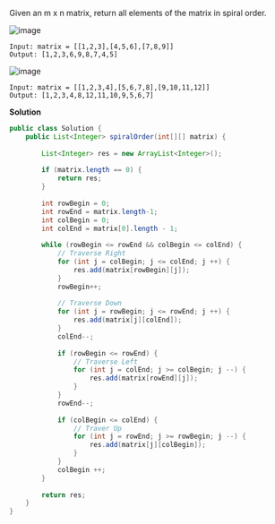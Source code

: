 Given an m x n matrix, return all elements of the matrix in spiral order.

![image](https://github.com/manassahoo-dev/DSA/assets/6974223/a55e35b8-3ee3-4b0e-9762-202b30842fbc)
```
Input: matrix = [[1,2,3],[4,5,6],[7,8,9]]
Output: [1,2,3,6,9,8,7,4,5]
```

![image](https://github.com/manassahoo-dev/DSA/assets/6974223/5aa372a9-c3f4-431c-bc36-82673a380e5e)
```
Input: matrix = [[1,2,3,4],[5,6,7,8],[9,10,11,12]]
Output: [1,2,3,4,8,12,11,10,9,5,6,7]
```
**Solution**
```java
public class Solution {
    public List<Integer> spiralOrder(int[][] matrix) {
        
        List<Integer> res = new ArrayList<Integer>();
        
        if (matrix.length == 0) {
            return res;
        }
        
        int rowBegin = 0;
        int rowEnd = matrix.length-1;
        int colBegin = 0;
        int colEnd = matrix[0].length - 1;
        
        while (rowBegin <= rowEnd && colBegin <= colEnd) {
            // Traverse Right
            for (int j = colBegin; j <= colEnd; j ++) {
                res.add(matrix[rowBegin][j]);
            }
            rowBegin++;
            
            // Traverse Down
            for (int j = rowBegin; j <= rowEnd; j ++) {
                res.add(matrix[j][colEnd]);
            }
            colEnd--;
            
            if (rowBegin <= rowEnd) {
                // Traverse Left
                for (int j = colEnd; j >= colBegin; j --) {
                    res.add(matrix[rowEnd][j]);
                }
            }
            rowEnd--;
            
            if (colBegin <= colEnd) {
                // Traver Up
                for (int j = rowEnd; j >= rowBegin; j --) {
                    res.add(matrix[j][colBegin]);
                }
            }
            colBegin ++;
        }
        
        return res;
    }
}
```
